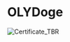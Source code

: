 # OLYDoge

![Certificate_TBR](https://user-images.githubusercontent.com/81981737/152669755-82a65488-f380-4e20-911e-28e3e76ffc4c.jpg)
